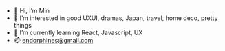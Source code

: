- 👋 Hi, I’m Min
- 👀 I’m interested in good UXUI, dramas, Japan, travel, home deco, pretty things
- 🌱 I’m currently learning React, Javascript, UX
- 📫 endorphines@gmail.com

<!---
endorphines/endorphines is a ✨ special ✨ repository because its `README.md` (this file) appears on your GitHub profile.
You can click the Preview link to take a look at your changes.
--->
